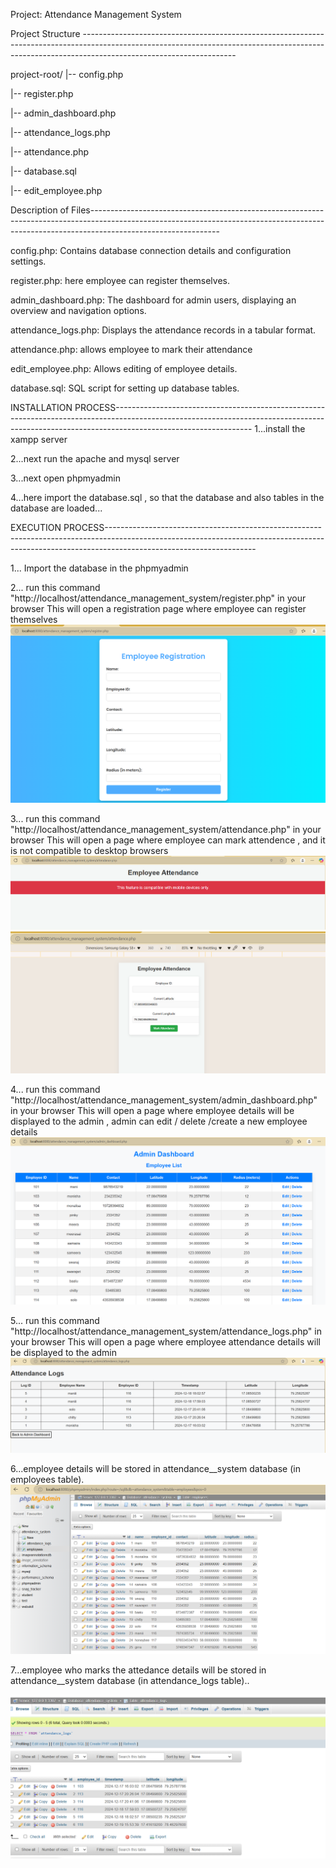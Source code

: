Project: Attendance Management System

Project Structure --------------------------------------------------------------------------------------------------------------------------------------------------------------------------------------------------

project-root/
|-- config.php


|-- register.php


|-- admin_dashboard.php


|-- attendance_logs.php


|-- attendance.php


|-- database.sql


|-- edit_employee.php


Description of Files--------------------------------------------------------------------------------------------------------------------------------------------------------------------------------------------

config.php: Contains database connection details and configuration settings.

register.php: here employee can register themselves.

admin_dashboard.php: The dashboard for admin users, displaying an overview and navigation options.

attendance_logs.php: Displays the attendance records in a tabular format.

attendance.php: allows employee to mark their attendance

edit_employee.php: Allows editing of employee details.

database.sql: SQL script for setting up database tables.

INSTALLATION PROCESS----------------------------------------------------------------------------------------------------------------------------------------------------------------------------------------------
 1...install the xampp server

 2...next run the apache and mysql server

 3...next open phpmyadmin

 4...here import the database.sql , so that the database and also tables in the database are loaded...


EXECUTION PROCESS-------------------------------------------------------------------------------------------------------------------------------------------------------------------------------------------------


 1... Import the database in the phpmyadmin

 

 2... run this command "http://localhost/attendance_management_system/register.php" in your browser
      This will open a registration page where employee can register themselves
![registeroutput](registeroutput.png)
      
    
 3... run this command "http://localhost/attendance_management_system/attendance.php" in your browser
      This will open a page where employee can mark attendence , and it is not compatible to desktop browsers
       ![attoutput](attendancemarkingoutput_when_opened_in_desktop.png)
       ![attoutput](attendancemarkingutput.png)


 4... run this command "http://localhost/attendance_management_system/admin_dashboard.php" in your browser
      This will open a page where employee details will be displayed to the admin , admin can edit / delete /create a new employee details
      ![admin](admindashboardoutput.png)
      

 5... run this command "http://localhost/attendance_management_system/attendance_logs.php" in your browser
      This will open a page where employee attendance details will be displayed to the admin
    ![attlogs](attendancelogsoutput.png)


    
 6...employee details will be stored in attendance__system database (in employees table). 
 ![employeetableop](employeetableoutputbackend.png)
 

 7...employee who marks the attedance details will be   stored in attendance__system database (in attendance_logs table)..

 ![attback](attendancebackendoutput.png)
 



